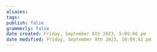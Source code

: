 ```yaml
---
aliases: 
tags: 
publish: false
grammerly: false
date created: Friday, September 8th 2023, 5:09:06 pm
date modified: Friday, September 8th 2023, 10:09:42 pm
---
```

